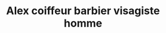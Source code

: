 ---
title: "Alex coiffeur barbier visagiste homme"
url: /aubagne/alex-coiffeur-barbier-visagiste-homme/
shop: coiffeur
---
